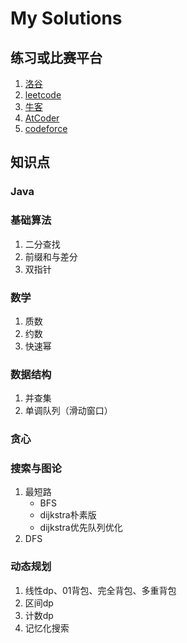 # My Solutions
## 练习或比赛平台
1. [洛谷](https://www.luogu.com.cn)
2. [leetcode](https://leetcode.cn)
3. [牛客](https://ac.nowcoder.com/)
3. [AtCoder](https://atcoder.jp/)
4. [codeforce](https://codeforces.com/)
## 知识点
### Java
### 基础算法
1. 二分查找
2. 前缀和与差分
3. 双指针
### 数学
1. 质数
2. 约数
3. 快速幂

### 数据结构
1. 并查集
2. 单调队列（滑动窗口）
### 贪心
### 搜索与图论
1. 最短路
   - BFS
   - dijkstra朴素版
   - dijkstra优先队列优化
2. DFS
### 动态规划
1. 线性dp、01背包、完全背包、多重背包
2. 区间dp
3. 计数dp
4. 记忆化搜索
 
